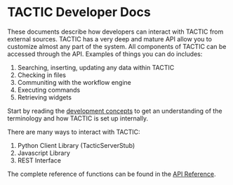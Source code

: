 # TACTIC Developer Docs

These documents describe how developers can interact with TACTIC from external sources.  TACTIC has a very deep and mature API allow you to customize almost any part of the system.  All components of TACTIC can be accessed through the API.  Examples of things you can do includes:

1. Searching, inserting, updating any data within TACTIC
1. Checking in files
1. Communiting with the workflow engine
1. Executing commands
1. Retrieving widgets


Start by reading the [development concepts](/docs/development-concepts) to get an understanding of the terminology and how TACTIC is set up internally.

There are many ways to interact with TACTIC:

1. Python Client Library (TacticServerStub)
1. Javascript Library
1. REST Interface

The complete reference of functions can be found in the [API Reference](/docs/api_reference).


